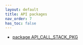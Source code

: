 ```yaml
---
layout: default
title: API packages
nav_order: 7
has_toc: false
---
```

- [package API_CALL_STACK_PKG](R__09.PACKAGE_SPEC.API_CALL_STACK_PKG.html)

<!--
- [package API_LONGOPS_PKG](R__09.PACKAGE_SPEC.API_LONGOPS_PKG.html)
- [package API_PKG](R__09.PACKAGE_SPEC.API_PKG.html)
-->
